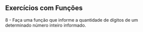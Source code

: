 ## Exercícios com Funções

8 - Faça uma função que informe a quantidade de dígitos de um determinado número inteiro informado.
